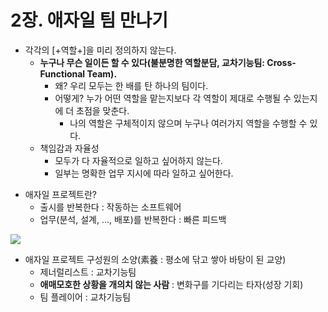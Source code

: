 # 2장. 애자일 팀 만나기

- 각각의 [+역할+]을 미리 정의하지 않는다. 
  - **누구나 무슨 일이든 할 수 있다(불분명한 역할분담, 교차기능팀: Cross-Functional Team).**
    - 왜? 우리 모두는 한 배를 탄 하나의 팀이다.
    - 어떻게? 누가 어떤 역할을 맡는지보다 각 역할이 제대로 수행될 수 있는지에 더 초점을 맞춘다.
      - 나의 역할은 구체적이지 않으며 누구나 여러가지 역할을 수행할 수 있다.
  - 책임감과 자율성
    - 모두가 다 자율적으로 일하고 싶어하지 않는다.
    - 일부는 명확한 업무 지시에 따라 일하고 싶어한다.

+ 애자일 프로젝트란?
  - 출시를 반복한다 : 작동하는 소프트웨어
  - 업무(분석, 설계, ..., 배포)를 반복한다 : 빠른 피드백  

![](/Images/Project_vs_AgileProject.png.png)

- 애자일 프로젝트 구성원의 소양(素養 : 평소에 닦고 쌓아 바탕이 된 교양)
  - 제너럴리스트 : 교차기능팀
  - **애매모호한 상황을 개의치 않는 사람** : 변화구를 기다리는 타자(성장 기회)
  - 팀 플레이어 : 교차기능팀
